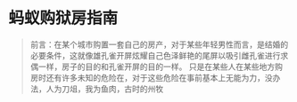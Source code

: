 # 蚂蚁购狱房指南

> 前言：在某个城市购置一套自己的房产，对于某些年轻男性而言，是结婚的必要条件，这就像雄孔雀开屏炫耀自己色泽鲜艳的尾屏以吸引雌孔雀进行求偶一样，房子的目的和孔雀开屏的目的一样。
> 只是在某些人在某些地方购房时还有许多未知的危险在，对于这些危险在事前基本上无能为力，没办法，人为刀俎，我为鱼肉，古时的州牧

<!--stackedit_data:
eyJoaXN0b3J5IjpbLTU5MzIzODQ1LC0xMzIzODcyNDMyLC0yMz
Y2NzMyNDgsLTI0NTA4MTM1MSwtMTU3Njg2OTgwMiw1OTIxMTQ5
MjYsLTEzNTYyNjEzMDUsMjYxNDczMjM5LDExNjAyODk5OTMsOD
U2ODk0MjY5LDIxMzUwMjUwNjMsMTg1NTU1MjA2MF19
-->
